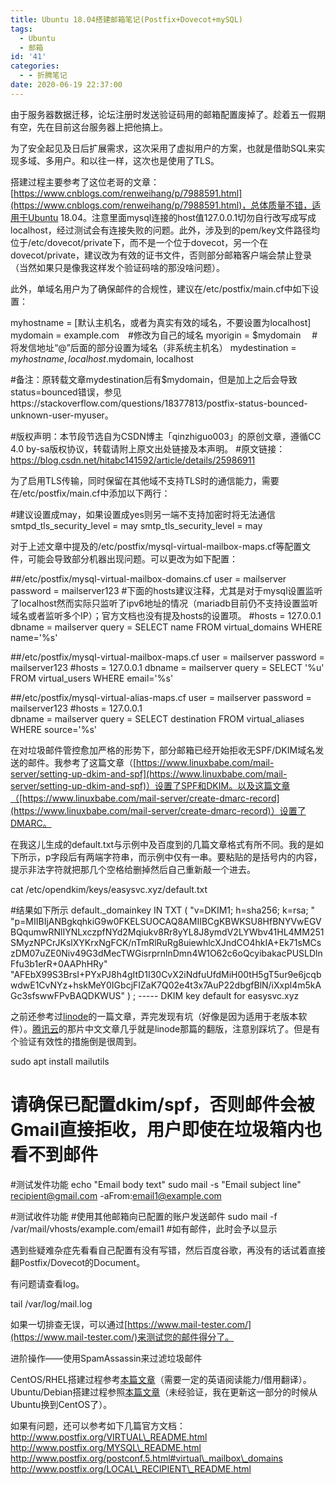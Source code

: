 ```yaml
---
title: Ubuntu 18.04搭建邮箱笔记(Postfix+Dovecot+mySQL)
tags:
  - Ubuntu
  - 邮箱
id: '41'
categories:
  - - 折腾笔记
date: 2020-06-19 22:37:00
---
```


由于服务器数据迁移，论坛注册时发送验证码用的邮箱配置废掉了。趁着五一假期有空，先在目前这台服务器上把他搞上。

为了安全起见及日后扩展需求，这次采用了虚拟用户的方案，也就是借助SQL来实现多域、多用户。和以往一样，这次也是使用了TLS。

搭建过程主要参考了这位老哥的文章：[https://www.cnblogs.com/renweihang/p/7988591.html](https://www.cnblogs.com/renweihang/p/7988591.html)，总体质量不错，适用于Ubuntu 18.04。注意里面mysql连接的host值127.0.0.1切勿自行改写成写成localhost，经过测试会有连接失败的问题。此外，涉及到的pem/key文件路径均位于/etc/dovecot/private下，而不是一个位于dovecot，另一个在dovecot/private，建议改为有效的证书文件，否则部分邮箱客户端会禁止登录（当然如果只是像我这样发个验证码啥的那没啥问题）。

此外，单域名用户为了确保邮件的合规性，建议在/etc/postfix/main.cf中如下设置：

myhostname = \[默认主机名，或者为真实有效的域名，不要设置为localhost\]
mydomain = example.com　#修改为自己的域名
myorigin = $mydomain　 #将发信地址“@”后面的部分设置为域名（非系统主机名）
mydestination = $myhostname, localhost.$mydomain, localhost

#备注：原转载文章mydestination后有$mydomain，但是加上之后会导致status=bounced错误，参见https://stackoverflow.com/questions/18377813/postfix-status-bounced-unknown-user-myuser。

#版权声明：本节段节选自为CSDN博主「qinzhiguo003」的原创文章，遵循CC 4.0 by-sa版权协议，转载请附上原文出处链接及本声明。
#原文链接：https://blog.csdn.net/hitabc141592/article/details/25986911

为了启用TLS传输，同时保留在其他域不支持TLS时的通信能力，需要在/etc/postfix/main.cf中添加以下两行：

#建议设置成may，如果设置成yes则另一端不支持加密时将无法通信
smtpd\_tls\_security\_level = may
smtp\_tls\_security\_level = may

对于上述文章中提及的/etc/postfix/mysql-virtual-mailbox-maps.cf等配置文件，可能会导致部分机器出现问题。可以更改为如下配置：

##/etc/postfix/mysql-virtual-mailbox-domains.cf
user = mailserver
password = mailserver123
#下面的hosts建议注释，尤其是对于mysql设置监听了localhost然而实际只监听了ipv6地址的情况（mariadb目前仍不支持设置监听域名或者监听多个IP）；官方文档也没有提及hosts的设置项。
#hosts = 127.0.0.1
dbname = mailserver
query = SELECT name FROM virtual\_domains WHERE name='%s'

##/etc/postfix/mysql-virtual-mailbox-maps.cf
user = mailserver
password = mailserver123
#hosts = 127.0.0.1
dbname = mailserver
query = SELECT '%u' FROM virtual\_users WHERE email='%s'

##/etc/postfix/mysql-virtual-alias-maps.cf
user = mailserver
password = mailserver123
#hosts = 127.0.0.1  
dbname = mailserver
query = SELECT destination FROM virtual\_aliases WHERE source='%s'

在对垃圾邮件管控愈加严格的形势下，部分邮箱已经开始拒收无SPF/DKIM域名发送的邮件。我参考了这篇文章（[https://www.linuxbabe.com/mail-server/setting-up-dkim-and-spf](https://www.linuxbabe.com/mail-server/setting-up-dkim-and-spf)）设置了SPF和DKIM。以及这篇文章（[https://www.linuxbabe.com/mail-server/create-dmarc-record](https://www.linuxbabe.com/mail-server/create-dmarc-record)）设置了DMARC。

在我这儿生成的default.txt与示例中及百度到的几篇文章格式有所不同。我的是如下所示，p字段后有两端字符串，而示例中仅有一串。要粘贴的是括号内的内容，提示非法字符就把那几个空格给删掉然后自己重新敲一个进去。

cat /etc/opendkim/keys/easysvc.xyz/default.txt

#结果如下所示
default.\_domainkey      IN      TXT     ( "v=DKIM1; h=sha256; k=rsa; "
          "p=MIIBIjANBgkqhkiG9w0FKELSUOCAQ8AMIIBCgKBWKSU8HfBNYVwEGVBQqumwRNlIYNLxczpfNYd2Mqiukv8Rr8yYL8J8ymdV2LYWbv41HL4MM251SMyzNPCrJKslXYKrxNgFCK/nTmRlRuRg8uiewhlcXJndCO4hkIA+Ek71sMCszDM07uZE0Niv49G3dMecTWGisrprnlnDmn4W1O62c6oQcyibakacPUSLDlnFfu3b1erR+0AAPhHRy"
          "AFEbX99S3BrsI+PYxPJ8h4gItD1I30CvX2iNdfuUfdMiH00tH5gT5ur9e6jcqbwdwE1CvNYz+hskMeY0IGbcjFIZaK7Q02e4t3x7AuP22dbgfBlN/iXxpl4m5kAGc3sfswwFPvBAQDKWUS" )  ; ----- DKIM key default for easysvc.xyz

之前还参考过[linode](https://www.linode.com/docs/email/postfix/email-with-postfix-dovecot-and-mysql/)的一篇文章，弄完发现有坑（好像是因为适用于老版本软件）。[腾讯云](https://cloud.tencent.com/developer/article/1341463)的那片中文文章几乎就是linode那篇的翻版，注意别踩坑了。但是有个验证有效性的措施倒是很周到。

sudo apt install mailutils

# 请确保已配置dkim/spf，否则邮件会被Gmail直接拒收，用户即使在垃圾箱内也看不到邮件

#测试发件功能
echo "Email body text"  sudo mail -s "Email subject line" recipient@gmail.com -aFrom:email1@example.com

#测试收件功能
#使用其他邮箱向已配置的账户发送邮件
sudo mail -f /var/mail/vhosts/example.com/email1
#如有邮件，此时会予以显示

遇到些疑难杂症先看看自己配置有没有写错，然后百度谷歌，再没有的话试着直接翻Postfix/Dovecot的Document。

有问题请查看log。

tail /var/log/mail.log

如果一切排查无误，可以通过[https://www.mail-tester.com/](https://www.mail-tester.com/)来测试您的邮件得分了。

进阶操作——使用SpamAssassin来过滤垃圾邮件

CentOS/RHEL搭建过程参考[本篇文章](https://janikarhunen.fi/tackle-spam-with-spamassassin-on-centos-7-and-postfix)（需要一定的英语阅读能力/借用翻译）。  
Ubuntu/Debian搭建过程参照[本篇文章](https://www.binarytides.com/install-spamassassin-with-postfix-dovecot/)（未经验证，我在更新这一部分的时候从Ubuntu换到CentOS了）。

如果有问题，还可以参考如下几篇官方文档：  
http://www.postfix.org/VIRTUAL\_README.html  
http://www.postfix.org/MYSQL\_README.html  
http://www.postfix.org/postconf.5.html#virtual\_mailbox\_domains  
http://www.postfix.org/LOCAL\_RECIPIENT\_README.html